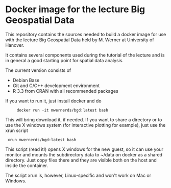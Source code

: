 # Docker image for the lecture Big Geospatial Data

This repository contains the sources needed to build a docker image for
use with the lecture Big Geospatial Data held by M. Werner at University of
Hanover.

It contains several components used during the tutorial of the lecture and is
in general a good starting point for spatial data analysis.

The current version consists of
- Debian Base
- Git and C/C++ development environment
- R 3.3 from CRAN with all recommended packages

If you want to run it, just install docker and do

         docker run -it mwernerds/bgd:latest bash

This will bring download it, if needed. If you want
to share a directory or to use the X windows system (for interactive
plotting for example), just use the xrun script

	 xrun mwernerds/bgd:latest bash

This script (read it!) opens X windows for the new guest, so it can use your monitor and mounts
the subdirectory data to ~/data on docker as a shared directory. Just copy files there and they
are visible both on the host and inside the container.

The script xrun is, however, Linux-specific and won't work on Mac or Windows.

